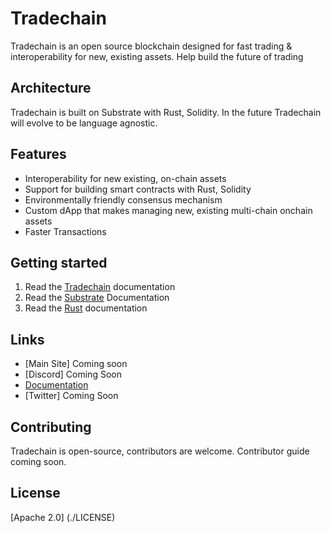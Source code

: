 # Tradechain 

Tradechain is an open source blockchain designed for fast trading & interoperability for new, existing assets. Help build the future of trading

## Architecture

Tradechain is built on Substrate with Rust, Solidity. In the future Tradechain will evolve to be language agnostic. 

## Features 

* Interoperability for new existing, on-chain assets
* Support for building smart contracts with Rust, Solidity
* Environmentally friendly consensus mechanism 
* Custom dApp that makes managing new, existing multi-chain onchain assets
* Faster Transactions

## Getting started

1. Read the [Tradechain](https://app.gitbook.com/s/B092CfMJl1avcpO4aqgz/~/changes/e329n8LL0iczUqGW0Y1D/) documentation 
2. Read the [Substrate](https://docs.substrate.io/) Documentation
3. Read the [Rust](https://paritytech.github.io/substrate/master/sc_service/index.html) documentation

## Links

* [Main Site] Coming soon
* [Discord] Coming Soon
* [Documentation](https://app.gitbook.com/s/B-02CfMJL1avcp04aqgz/)
* [Twitter] Coming Soon

## Contributing 

Tradechain is open-source, contributors are welcome. Contributor guide coming soon. 

## License

[Apache 2.0] (./LICENSE)


